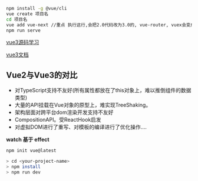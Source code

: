 ```sh
npm install -g @vue/cli
vue create 项目名
cd 项目名
vue add vue-next //重点 执行这行,会把2.0代码改为3.0的, vue-router, vuex会变成4.0的
npm run serve
```

[](https://cn.vuejs.org/guide/quick-start.html)


[vue3源码学习](https://vue3js.cn/start/)

[vue3文档](https://cn.vuejs.org/guide/introduction.html)

## Vue2与Vue3的对比

- 对TypeScript支持不友好(所有属性都放在了this对象上，难以推倒组件的数据类型)
- 大量的API挂载在Vue对象的原型上，难实现TreeShaking。
- 架构层面对跨平台dom渲染开发支持不友好
- CompositionAPI。受ReactHook启发
- 对虚拟DOM进行了重写、对模板的编译进行了优化操作....

**watch 基于 effect**



```sh
npm init vue@latest

> cd <your-project-name>
> npm install
> npm run dev
```



